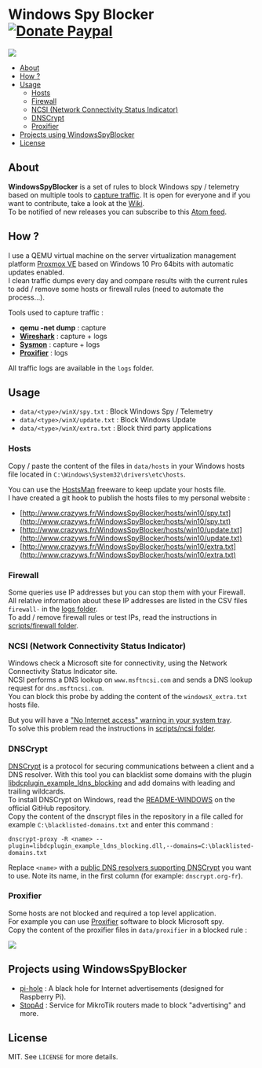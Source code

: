 # Windows Spy Blocker [![Donate Paypal](https://img.shields.io/badge/donate-paypal-blue.svg)](https://www.paypal.me/crazyws)

![](../../wiki/img/logo-20160521.png)

<!-- START doctoc generated TOC please keep comment here to allow auto update -->
<!-- DON'T EDIT THIS SECTION, INSTEAD RE-RUN doctoc TO UPDATE -->


- [About](#about)
- [How ?](#how-)
- [Usage](#usage)
  - [Hosts](#hosts)
  - [Firewall](#firewall)
  - [NCSI (Network Connectivity Status Indicator)](#ncsi-network-connectivity-status-indicator)
  - [DNSCrypt](#dnscrypt)
  - [Proxifier](#proxifier)
- [Projects using WindowsSpyBlocker](#projects-using-windowsspyblocker)
- [License](#license)

<!-- END doctoc generated TOC please keep comment here to allow auto update -->

## About

**WindowsSpyBlocker** is a set of rules to block Windows spy / telemetry based on multiple tools to [capture traffic](../../wiki/Capture%20traffic). It is open for everyone and if you want to contribute, take a look at the [Wiki](../../wiki).<br />
To be notified of new releases you can subscribe to this [Atom feed](https://github.com/crazy-max/WindowsSpyBlocker/releases.atom).

## How ?

I use a QEMU virtual machine on the server virtualization management platform [Proxmox VE](https://www.proxmox.com/en/) based on Windows 10 Pro 64bits with automatic updates enabled.<br />
I clean traffic dumps every day and compare results with the current rules to add / remove some hosts or firewall rules (need to automate the process...).

Tools used to capture traffic :
* **qemu -net dump** : capture
* **[Wireshark](../../wiki/captureWireshark)** : capture + logs
* **[Sysmon](../../wiki/captureSysmon)** : capture + logs
* **[Proxifier](../../wiki/captureProxifier)** : logs

All traffic logs are available in the `logs` folder.

## Usage

* `data/<type>/winX/spy.txt` : Block Windows Spy / Telemetry
* `data/<type>/winX/update.txt` : Block Windows Update
* `data/<type>/winX/extra.txt` : Block third party applications

### Hosts

Copy / paste the content of the files in `data/hosts` in your Windows hosts file located in `C:\Windows\System32\drivers\etc\hosts`.<br />

You can use the [HostsMan](http://www.abelhadigital.com/hostsman) freeware to keep update your hosts file.<br />
I have created a git hook to publish the hosts files to my personal website :
* [http://www.crazyws.fr/WindowsSpyBlocker/hosts/win10/spy.txt](http://www.crazyws.fr/WindowsSpyBlocker/hosts/win10/spy.txt)
* [http://www.crazyws.fr/WindowsSpyBlocker/hosts/win10/update.txt](http://www.crazyws.fr/WindowsSpyBlocker/hosts/win10/update.txt)
* [http://www.crazyws.fr/WindowsSpyBlocker/hosts/win10/extra.txt](http://www.crazyws.fr/WindowsSpyBlocker/hosts/win10/extra.txt)

### Firewall

Some queries use IP addresses but you can stop them with your Firewall.<br />
All relative information about these IP addresses are listed in the CSV files `firewall-` in the [logs folder](tree/master/firewall/logs).<br />
To add / remove firewall rules or test IPs, read the instructions in [scripts/firewall folder](tree/master/scripts/firewall).

### NCSI (Network Connectivity Status Indicator)

Windows check a Microsoft site for connectivity, using the Network Connectivity Status Indicator site.<br />
NCSI performs a DNS lookup on `www.msftncsi.com` and sends a DNS lookup request for `dns.msftncsi.com`.<br />
You can block this probe by adding the content of the `windowsX_extra.txt` hosts file.<br />

But you will have a ["No Internet access" warning in your system tray](../../wiki/FAQ#no-internet-access-on-my-network-card).<br />
To solve this problem read the instructions in [scripts/ncsi folder](tree/master/scripts/ncsi).

### DNSCrypt

[DNSCrypt](https://dnscrypt.org/) is a protocol for securing communications between a client and a DNS resolver. With this tool you can blacklist some domains with the plugin [libdcplugin_example_ldns_blocking](https://github.com/jedisct1/dnscrypt-proxy#plugins) and add domains with leading and trailing wildcards.<br />
To install DNSCrypt on Windows, read the [README-WINDOWS](https://github.com/jedisct1/dnscrypt-proxy/blob/master/README-WINDOWS.markdown) on the official GitHub repository.<br />
Copy the content of the dnscrypt files in the repository in a file called for example `C:\blacklisted-domains.txt` and enter this command :

```
dnscrypt-proxy -R <name> --plugin=libdcplugin_example_ldns_blocking.dll,--domains=C:\blacklisted-domains.txt
```

Replace `<name>` with a [public DNS resolvers supporting DNSCrypt](https://github.com/jedisct1/dnscrypt-proxy/blob/master/dnscrypt-resolvers.csv) you want to use. Note its name, in the first column (for example: `dnscrypt.org-fr`).

### Proxifier

Some hosts are not blocked and required a top level application.<br />
For example you can use [Proxifier](https://www.proxifier.com/) software to block Microsoft spy.<br />
Copy the content of the proxifier files in `data/proxifier` in a blocked rule :

![](../../wiki/img/proxifierRules-20160516.png)

## Projects using WindowsSpyBlocker

* [pi-hole](https://pi-hole.net/) : A black hole for Internet advertisements (designed for Raspberry Pi).
* [StopAd](http://stopad.generate.club/) : Service for MikroTik routers made to block "advertising" and more.

## License

MIT. See `LICENSE` for more details.
